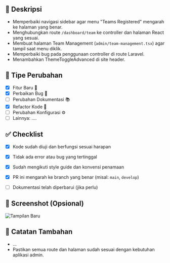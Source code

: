 ## 📌 Deskripsi
<!-- Jelaskan perubahan apa yang kamu lakukan di PR ini -->
- Memperbaiki navigasi sidebar agar menu "Teams Registered" mengarah ke halaman yang benar.
- Menghubungkan route `/dashboard/team` ke controller dan halaman React yang sesuai.
- Membuat halaman Team Management (`admin/team-management.tsx`) agar tampil saat menu diklik.
- Memperbaiki bug pada penggunaan controller di route Laravel.
- Menambahkan ThemeToggleAdvanced di site header.

## 📝 Tipe Perubahan
<!-- Pilih satu atau lebih dengan menghapus tanda komentar -->
- [x] Fitur Baru 🚀
- [x] Perbaikan Bug 🐛
- [ ] Perubahan Dokumentasi 📚
- [x] Refactor Kode 🧹
- [ ] Perubahan Konfigurasi ⚙️
- [ ] Lainnya: ....

## ✅ Checklist
<!-- Pastikan semuanya sudah dicek sebelum membuat PR -->
- [x] Kode sudah diuji dan berfungsi sesuai harapan
- [x] Tidak ada error atau bug yang tertinggal
- [x] Sudah mengikuti style guide dan konvensi penamaan
- [x] PR ini mengarah ke branch yang benar (misal: `main`, `develop`)
- [ ] Dokumentasi telah diperbarui (jika perlu)


## 📸 Screenshot (Opsional)
<!-- Tambahkan screenshot jika perubahan berhubungan dengan UI -->
![Tampilan Baru](link-gambar)

## 📢 Catatan Tambahan
<!-- Tambahkan hal-hal penting atau konteks tambahan lainnya -->
- ...
- Pastikan semua route dan halaman sudah sesuai dengan kebutuhan aplikasi admin.

